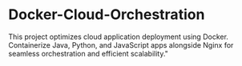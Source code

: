 # Docker-Cloud-Orchestration
This project optimizes cloud application deployment using Docker. Containerize Java, Python, and JavaScript apps alongside Nginx for seamless orchestration and efficient scalability."

